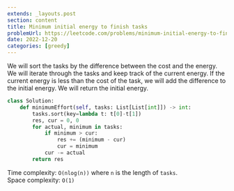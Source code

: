 ```yaml
---
extends: _layouts.post
section: content
title: Minimum initial energy to finish tasks
problemUrl: https://leetcode.com/problems/minimum-initial-energy-to-finish-tasks/
date: 2022-12-20
categories: [greedy]
---
```


We will sort the tasks by the difference between the cost and the energy. We will iterate through the tasks and keep track of the current energy. If the current energy is less than the cost of the task, we will add the difference to the initial energy. We will return the initial energy.

```python
class Solution:
    def minimumEffort(self, tasks: List[List[int]]) -> int:
        tasks.sort(key=lambda t: t[0]-t[1])
        res, cur = 0, 0
        for actual, minimum in tasks:
            if minimum > cur:
                res += (minimum - cur)
                cur = minimum
            cur -= actual
        return res
```

Time complexity: `O(nlog(n))` where `n` is the length of `tasks`. <br/>
Space complexity: `O(1)`